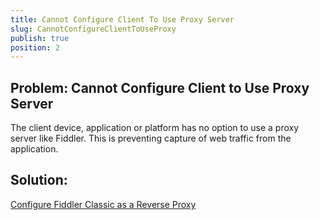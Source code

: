 ```yaml
---
title: Cannot Configure Client To Use Proxy Server
slug: CannotConfigureClientToUseProxy
publish: true
position: 2
---
```


Problem: Cannot Configure Client to Use Proxy Server
----------------------------------------------------

The client device, application or platform has no option to use a proxy server like Fiddler. This is preventing capture of web traffic from the application.

Solution: 
---------

[Configure Fiddler Classic as a Reverse Proxy][1]

[1]: ../Tasks/UseFiddlerAsReverseProxy
